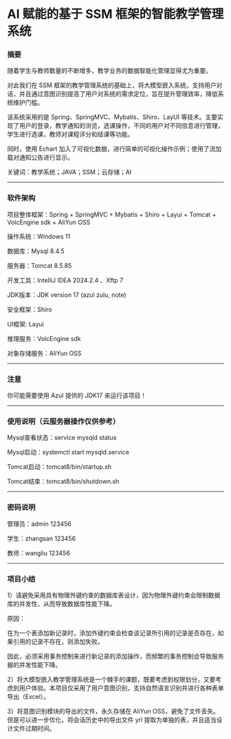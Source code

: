 # AI 赋能的基于 SSM 框架的智能教学管理系统

### 摘要

随着学生与教师数量的不断增多，教学业务的数据智能化管理显得尤为重要。

对此我们在 SSM 框架的教学管理系统的基础上，将大模型嵌入系统，支持用户对话，并且通过意图识别提高了用户对系统的需求定位，旨在提升管理效率，降低系统维护门槛。

该系统采用的是 Spring、SpringMVC、Mybatis、Shiro、LayUI 等技术。主要实现了用户的登录，教学通知的浏览，选课操作，不同的用户对不同信息进行管理，学生进行选课，教师对课程评分和结课等功能。

同时，使用 Echart 加入了可视化数据，进行简单的可视化操作示例；使用了流加载对通知公告进行显示。


关键词：教学系统；JAVA；SSM；云存储；AI

---

### 软件架构

项目整体框架：Spring + SpringMVC + Mybatis + Shiro + Layui + Tomcat + VolcEngine sdk + AliYun OSS


操作系统：Windows 11

数据库：Mysql 8.4.5

服务器：Tomcat 8.5.85

开发工具：IntelliJ IDEA 2024.2.4 、Xftp 7

JDK版本：JDK version 17 (azul zulu, note)

安全框架：Shiro

UI框架: Layui

推理服务：VolcEngine sdk

对象存储服务：AliYun OSS

---

### 注意

你可能需要使用 Azul 提供的 JDK17 来运行该项目！

---

### 使用说明（云服务器操作仅供参考）

Mysql查看状态：service mysqld status 

Mysql启动：systemctl start mysqld.service

Tomcat启动：tomcat8/bin/startup.sh 

Tomcat结束：tomcat8/bin/shutdown.sh

---

### 密码说明

管理员：admin 123456

学生：zhangsan 123456

教师：wangliu 123456

---

### 项目小结

1）请避免采用具有物理外键约束的数据库表设计，因为物理外键约束会限制数据库的并发性，从而导致数据库性能下降。

原因：

在为一个表添加新记录时，添加外键约束会检查该记录所引用的记录是否存在，如果引用的记录不存在，则添加失败。

因此，必须采用事务控制来进行新记录的添加操作，而频繁的事务控制会导致服务器的并发性能下降。

2）将大模型嵌入教学管理系统是一个棘手的课题，既要考虑到权限划分，又要考虑到用户体验。本项目仅采用了用户意图识别，支持自然语言识别并进行各种表单导出（Excel）。

3）将意图识别模块的导出的文件，永久存储在 AliYun OSS，避免了文件丢失。但是可以进一步优化，将会话历史中的导出文件 yrl 提取为单独的表，并且适当设计文件过期时间。

